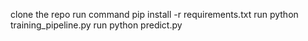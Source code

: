 clone the repo
run command pip install -r requirements.txt
run python training_pipeline.py
run python predict.py
